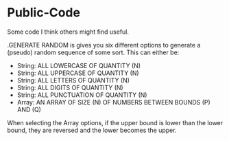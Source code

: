 # Public-Code
Some code I think others might find useful.

.GENERATE RANDOM is gives you six different options to generate a (pseudo) random sequence of some sort. This can either be:
- String: ALL LOWERCASE OF QUANTITY (N)
- String: ALL UPPERCASE OF QUANTITY (N)
- String: ALL LETTERS OF QUANTITY (N)
- String: ALL DIGITS OF QUANTITY (N)
- String: ALL PUNCTUATION OF QUANTITY (N)
- Array:  AN ARRAY OF SIZE (N) OF NUMBERS BETWEEN BOUNDS (P) AND (Q)

When selecting the Array options, if the upper bound is lower than the lower bound, they are reversed and the lower becomes the upper.
